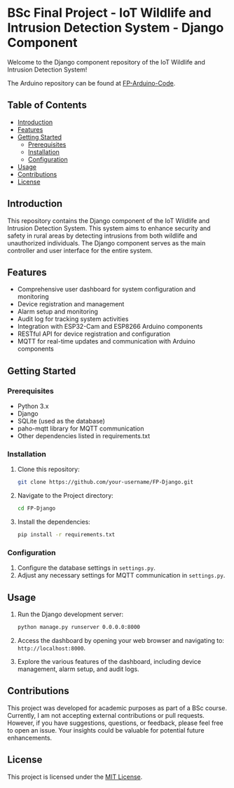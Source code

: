 # BSc Final Project - IoT Wildlife and Intrusion Detection System - Django Component

Welcome to the Django component repository of the IoT Wildlife and Intrusion Detection System!

The Arduino repository can be found at <a href="https://github.com/wbrocker/FP-Arduino-Code">FP-Arduino-Code</a>.

## Table of Contents

- [Introduction](#introduction)
- [Features](#features)
- [Getting Started](#getting-started)
  - [Prerequisites](#prerequisites)
  - [Installation](#installation)
  - [Configuration](#configuration)
- [Usage](#usage)
- [Contributions](#contributions)
- [License](#license)

## Introduction

This repository contains the Django component of the IoT Wildlife and Intrusion Detection System. This system aims to enhance security and safety in rural areas by detecting intrusions from both wildlife and unauthorized individuals. The Django component serves as the main controller and user interface for the entire system.

## Features

- Comprehensive user dashboard for system configuration and monitoring
- Device registration and management
- Alarm setup and monitoring
- Audit log for tracking system activities
- Integration with ESP32-Cam and ESP8266 Arduino components
- RESTful API for device registration and configuration
- MQTT for real-time updates and communication with Arduino components

## Getting Started

### Prerequisites

- Python 3.x
- Django
- SQLite (used as the database)
- paho-mqtt library for MQTT communication
- Other dependencies listed in requirements.txt

### Installation

1. Clone this repository:

   ```bash
   git clone https://github.com/your-username/FP-Django.git

2. Navigate to the Project directory:
    
    ```bash
    cd FP-Django

3. Install the dependencies:
    
    ```bash
    pip install -r requirements.txt


### Configuration

1. Configure the database settings in `settings.py`.
2. Adjust any necessary settings for MQTT communication in `settings.py`.

## Usage

1. Run the Django development server:

    ```bash
    python manage.py runserver 0.0.0.0:8000

2. Access the dashboard by opening your web browser and navigating to:
    `http://localhost:8000`.

3. Explore the various features of the dashboard, including device management, alarm setup, and audit logs.

## Contributions

This project was developed for academic purposes as part of a BSc course. Currently, I am 
not accepting external contributions or pull requests. However, if you have suggestions,
questions, or feedback, please feel free to open an issue. Your insights could be valuable
for potential future enhancements.

## License

This project is licensed under the [MIT License](LICENSE).